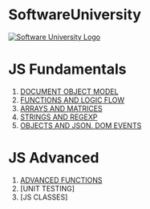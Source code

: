 # SoftwareUniversity

[![Software University Logo](https://goo.gl/KYm0Tz)](https://softuni.bg)


# JS Fundamentals
1. [DOCUMENT OBJECT MODEL](http://tinyurl.com/yahoqsqu)
2. [FUNCTIONS AND LOGIC FLOW](http://tinyurl.com/ychlfjev)
3. [ARRAYS AND MATRICES](http://tinyurl.com/y776qu4h)
4. [STRINGS AND REGEXP](http://tinyurl.com/y733hlht)
5. [OBJECTS AND JSON. DOM EVENTS](http://tinyurl.com/y6w6el3f)


# JS Advanced
1. [ADVANCED FUNCTIONS](http://tinyurl.com/yymtldfs)
2. [UNIT TESTING]
3. [JS CLASSES]

